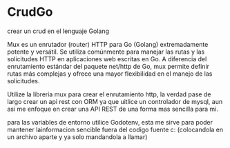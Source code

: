 # CrudGo
crear un crud en el lenguaje Golang


Mux es un enrutador (router) HTTP para Go (Golang) extremadamente potente y versátil. Se utiliza comúnmente para manejar las rutas y las solicitudes HTTP en aplicaciones web escritas en Go. A diferencia del enrutamiento estándar del paquete net/http de Go, mux permite definir rutas más complejas y ofrece una mayor flexibilidad en el manejo de las solicitudes.

Utilize la libreria mux para crear el enrutamiento http, la verdad pase de largo crear un api rest con ORM ya que uitlice un controlador de mysql, aun asi me enfoque en crear una API REST de una forma mas sencilla para mi.

para las variables de entorno utilice Godotenv, esta me sirve para poder mantener lainformacion sencible fuera del codigo fuente c: (colocandola en un archivo aparte y ya solo mandandola a llamar)
